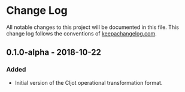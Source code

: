 # Change Log
All notable changes to this project will be documented in this file. This change log follows the conventions of [keepachangelog.com](http://keepachangelog.com/).

## 0.1.0-alpha - 2018-10-22
### Added
- Initial version of the Cljot operational transformation format.
